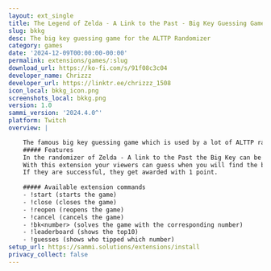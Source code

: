 ```yaml
---
layout: ext_single
title: The Legend of Zelda - A Link to the Past - Big Key Guessing Game
slug: bkkg
desc: The big key guessing game for the ALTTP Randomizer
category: games
date: '2024-12-09T00:00:00-00:00'
permalink: extensions/games/:slug
download_url: https://ko-fi.com/s/91f08c3c04
developer_name: Chrizzz
developer_url: https://linktr.ee/chrizzz_1508
icon_local: bkkg_icon.png
screenshots_local: bkkg.png
version: 1.0
sammi_version: '2024.4.0^'
platform: Twitch
overview: |

    The famous big key guessing game which is used by a lot of ALTTP randomizer players comes to SAMMI
    ##### Features
    In the randomizer of Zelda - A link to the Past the Big Key can be in 22 different locations inside Ganons Tower. 
    With this extension your viewers can guess when you will find the big key. 
    If they are successful, they get awarded with 1 point.
    
    ##### Available extension commands
    - !start (starts the game)
    - !close (closes the game)
    - !reopen (reopens the game)
    - !cancel (cancels the game)
    - !bk<number> (solves the game with the corresponding number)
    - !leaderboard (shows the top10)
    - !guesses (shows who tipped which number)
setup_url: https://sammi.solutions/extensions/install
privacy_collect: false
---
```

